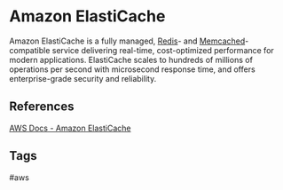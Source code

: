 # Amazon ElastiCache

Amazon ElastiCache is a fully managed, [Redis](https://github.com/EliotKhachi//publicZk/tree/main/202309120322)- and [Memcached](https://github.com/EliotKhachi//publicZk/tree/main/202309120326)-compatible service delivering real-time, cost-optimized performance for modern applications. ElastiCache scales to hundreds of millions of operations per second with microsecond response time, and offers enterprise-grade security and reliability.

## References
[AWS Docs - Amazon ElastiCache](https://aws.amazon.com/elasticache/)

## Tags
#aws

